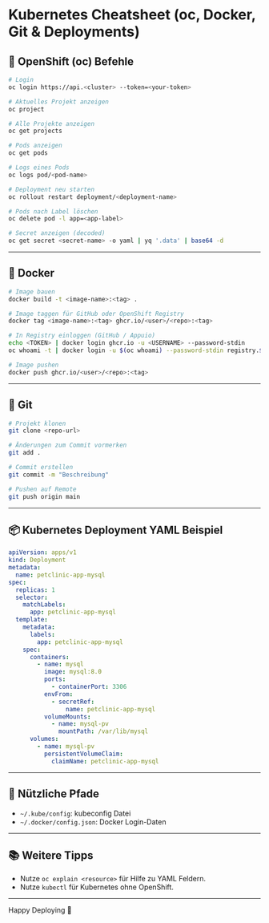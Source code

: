 
# Kubernetes Cheatsheet (oc, Docker, Git & Deployments)

## 🔧 OpenShift (oc) Befehle

```bash
# Login
oc login https://api.<cluster> --token=<your-token>

# Aktuelles Projekt anzeigen
oc project

# Alle Projekte anzeigen
oc get projects

# Pods anzeigen
oc get pods

# Logs eines Pods
oc logs pod/<pod-name>

# Deployment neu starten
oc rollout restart deployment/<deployment-name>

# Pods nach Label löschen
oc delete pod -l app=<app-label>

# Secret anzeigen (decoded)
oc get secret <secret-name> -o yaml | yq '.data' | base64 -d
```

---

## 🐳 Docker

```bash
# Image bauen
docker build -t <image-name>:<tag> .

# Image taggen für GitHub oder OpenShift Registry
docker tag <image-name>:<tag> ghcr.io/<user>/<repo>:<tag>

# In Registry einloggen (GitHub / Appuio)
echo <TOKEN> | docker login ghcr.io -u <USERNAME> --password-stdin
oc whoami -t | docker login -u $(oc whoami) --password-stdin registry.$(oc whoami --show-server | cut -d "." -f 2).appuio.cloud

# Image pushen
docker push ghcr.io/<user>/<repo>:<tag>
```

---

## 🧬 Git

```bash
# Projekt klonen
git clone <repo-url>

# Änderungen zum Commit vormerken
git add .

# Commit erstellen
git commit -m "Beschreibung"

# Pushen auf Remote
git push origin main
```

---

## 📦 Kubernetes Deployment YAML Beispiel

```yaml
apiVersion: apps/v1
kind: Deployment
metadata:
  name: petclinic-app-mysql
spec:
  replicas: 1
  selector:
    matchLabels:
      app: petclinic-app-mysql
  template:
    metadata:
      labels:
        app: petclinic-app-mysql
    spec:
      containers:
        - name: mysql
          image: mysql:8.0
          ports:
            - containerPort: 3306
          envFrom:
            - secretRef:
                name: petclinic-app-mysql
          volumeMounts:
            - name: mysql-pv
              mountPath: /var/lib/mysql
      volumes:
        - name: mysql-pv
          persistentVolumeClaim:
            claimName: petclinic-app-mysql
```

---

## 📁 Nützliche Pfade

- `~/.kube/config`: kubeconfig Datei
- `~/.docker/config.json`: Docker Login-Daten

---

## 📚 Weitere Tipps

- Nutze `oc explain <resource>` für Hilfe zu YAML Feldern.
- Nutze `kubectl` für Kubernetes ohne OpenShift.

---

Happy Deploying 🚀
